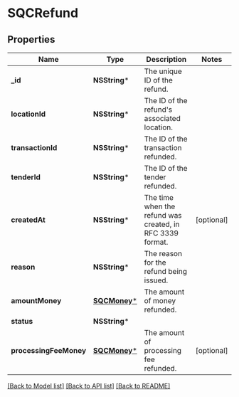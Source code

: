 # SQCRefund

## Properties
Name | Type | Description | Notes
------------ | ------------- | ------------- | -------------
**_id** | **NSString*** | The unique ID of the refund. | 
**locationId** | **NSString*** | The ID of the refund&#39;s associated location. | 
**transactionId** | **NSString*** | The ID of the transaction refunded. | 
**tenderId** | **NSString*** | The ID of the tender refunded. | 
**createdAt** | **NSString*** | The time when the refund was created, in RFC 3339 format. | [optional] 
**reason** | **NSString*** | The reason for the refund being issued. | 
**amountMoney** | [**SQCMoney***](SQCMoney.md) | The amount of money refunded. | 
**status** | **NSString*** |  | 
**processingFeeMoney** | [**SQCMoney***](SQCMoney.md) | The amount of processing fee refunded. | [optional] 

[[Back to Model list]](../README.md#documentation-for-models) [[Back to API list]](../README.md#documentation-for-api-endpoints) [[Back to README]](../README.md)


